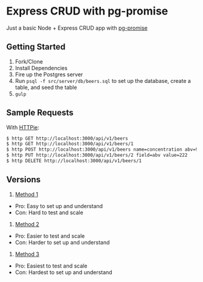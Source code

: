 # Express CRUD with pg-promise

Just a basic Node + Express CRUD app with [pg-promise](pg-promise)

## Getting Started

1. Fork/Clone
1. Install Dependencies
1. Fire up the Postgres server
1. Run `psql -f src/server/db/beers.sql` to set up the database, create a table, and seed the table
1. `gulp`

## Sample Requests

With [HTTPie](http://httpie.org/):

```sh
$ http GET http://localhost:3000/api/v1/beers
$ http GET http://localhost:3000/api/v1/beers/1
$ http POST http://localhost:3000/api/v1/beers name=concentration abv=9 brand="russian river" style="sour porter"
$ http PUT http://localhost:3000/api/v1/beers/2 field=abv value=222
$ http DELETE http://localhost:3000/api/v1/beers/1
```

## Versions

1. [Method 1](https://github.com/mjhea0/express-crud-pg-promise)
  * Pro: Easy to set up and understand
  * Con: Hard to test and scale
1. [Method 2](https://github.com/mjhea0/express-crud-pg-promise/tree/method2)
  * Pro: Easier to test and scale
  * Con: Harder to set up and understand
1. [Method 3](https://github.com/mjhea0/express-crud-pg-promise/tree/method3)
  * Pro: Easiest to test and scale
  * Con: Hardest to set up and understand
